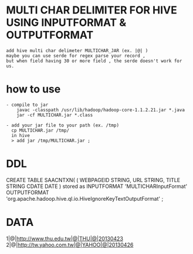 MULTI CHAR DELIMITER FOR HIVE USING INPUTFORMAT & OUTPUTFORMAT
=====
    add hive multi char delimeter MULTICHAR_JAR (ex. |@| )
    maybe you can use serde for regex parse your record ,
    but when field having 30 or more field , the serde doesn't work for us.

how to use
====
    - compile to jar 
        javac -classpath /usr/lib/hadoop/hadoop-core-1.1.2.21.jar *.java
        jar -cf MULTICHAR.jar *.class

    - add your jar file to your path (ex. /tmp)
      cp MULTICHAR.jar /tmp/
      in hive
      > add jar /tmp/MULTICHAR.jar ;

DDL
====

CREATE TABLE SAACNTXN(
( 
WEBPAGEID  STRING,
URL STRING,
TITLE STRING
CDATE              DATE
)
stored as INPUTFORMAT 'MULTICHARInputFormat'
OUTPUTFORMAT 'org.apache.hadoop.hive.ql.io.HiveIgnoreKeyTextOutputFormat' ;

DATA
====

1|@|http://www.thu.edu.tw|@|THU|@|20130423
2|@|http://tw.yahoo.com.tw|@|YAHOO|@|20130426          
